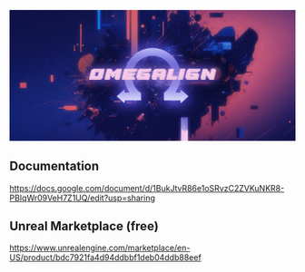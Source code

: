 ![OMEGALIGN](https://github.com/SaschaWagentrotz/OMEGALIGN/blob/main/OMEGALIGN.jpg?raw=true)

## Documentation 
https://docs.google.com/document/d/1BukJtvR86e1oSRvzC2ZVKuNKR8-PBIqWr09VeH7Z1UQ/edit?usp=sharing

## Unreal Marketplace (free) 
https://www.unrealengine.com/marketplace/en-US/product/bdc7921fa4d94ddbbf1deb04ddb88eef
